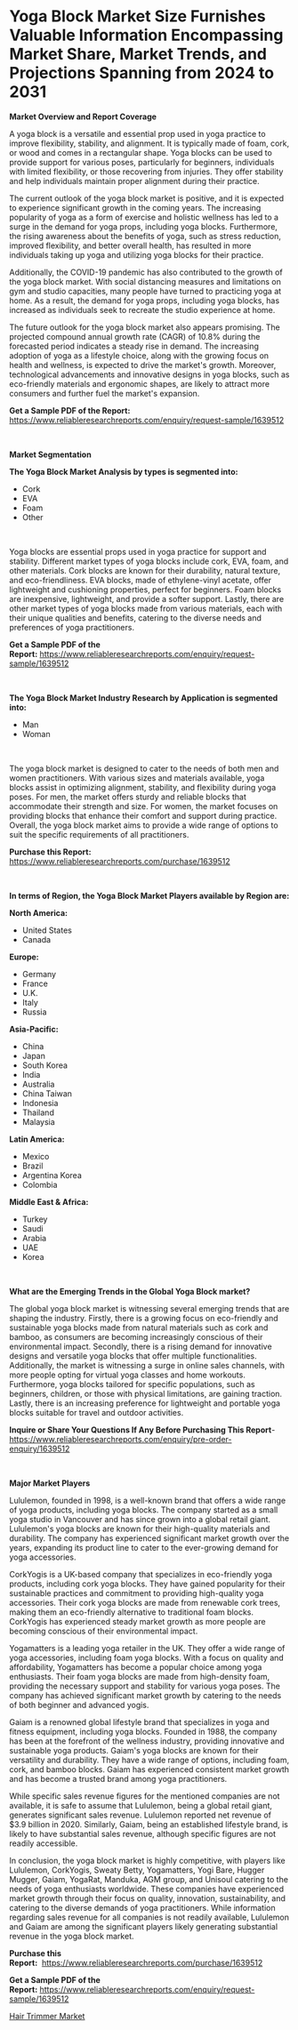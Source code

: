 <p><h1>Yoga Block Market Size Furnishes Valuable Information Encompassing Market Share, Market Trends, and Projections Spanning from 2024 to 2031</h1></p><p><strong>Market Overview and Report Coverage</strong></p>
<p><p>A yoga block is a versatile and essential prop used in yoga practice to improve flexibility, stability, and alignment. It is typically made of foam, cork, or wood and comes in a rectangular shape. Yoga blocks can be used to provide support for various poses, particularly for beginners, individuals with limited flexibility, or those recovering from injuries. They offer stability and help individuals maintain proper alignment during their practice.</p><p>The current outlook of the yoga block market is positive, and it is expected to experience significant growth in the coming years. The increasing popularity of yoga as a form of exercise and holistic wellness has led to a surge in the demand for yoga props, including yoga blocks. Furthermore, the rising awareness about the benefits of yoga, such as stress reduction, improved flexibility, and better overall health, has resulted in more individuals taking up yoga and utilizing yoga blocks for their practice.</p><p>Additionally, the COVID-19 pandemic has also contributed to the growth of the yoga block market. With social distancing measures and limitations on gym and studio capacities, many people have turned to practicing yoga at home. As a result, the demand for yoga props, including yoga blocks, has increased as individuals seek to recreate the studio experience at home.</p><p>The future outlook for the yoga block market also appears promising. The projected compound annual growth rate (CAGR) of 10.8% during the forecasted period indicates a steady rise in demand. The increasing adoption of yoga as a lifestyle choice, along with the growing focus on health and wellness, is expected to drive the market's growth. Moreover, technological advancements and innovative designs in yoga blocks, such as eco-friendly materials and ergonomic shapes, are likely to attract more consumers and further fuel the market's expansion.</p></p>
<p><strong>Get a Sample PDF of the Report:</strong> <a href="https://www.reliableresearchreports.com/enquiry/request-sample/1639512">https://www.reliableresearchreports.com/enquiry/request-sample/1639512</a></p>
<p>&nbsp;</p>
<p><strong>Market Segmentation</strong></p>
<p><strong>The Yoga Block Market Analysis by types is segmented into:</strong></p>
<p><ul><li>Cork</li><li>EVA</li><li>Foam</li><li>Other</li></ul></p>
<p>&nbsp;</p>
<p><p>Yoga blocks are essential props used in yoga practice for support and stability. Different market types of yoga blocks include cork, EVA, foam, and other materials. Cork blocks are known for their durability, natural texture, and eco-friendliness. EVA blocks, made of ethylene-vinyl acetate, offer lightweight and cushioning properties, perfect for beginners. Foam blocks are inexpensive, lightweight, and provide a softer support. Lastly, there are other market types of yoga blocks made from various materials, each with their unique qualities and benefits, catering to the diverse needs and preferences of yoga practitioners.</p></p>
<p><strong>Get a Sample PDF of the Report:</strong>&nbsp;<a href="https://www.reliableresearchreports.com/enquiry/request-sample/1639512">https://www.reliableresearchreports.com/enquiry/request-sample/1639512</a></p>
<p>&nbsp;</p>
<p><strong>The Yoga Block Market Industry Research by Application is segmented into:</strong></p>
<p><ul><li>Man</li><li>Woman</li></ul></p>
<p>&nbsp;</p>
<p><p>The yoga block market is designed to cater to the needs of both men and women practitioners. With various sizes and materials available, yoga blocks assist in optimizing alignment, stability, and flexibility during yoga poses. For men, the market offers sturdy and reliable blocks that accommodate their strength and size. For women, the market focuses on providing blocks that enhance their comfort and support during practice. Overall, the yoga block market aims to provide a wide range of options to suit the specific requirements of all practitioners.</p></p>
<p><strong>Purchase this Report:</strong>&nbsp; <a href="https://www.reliableresearchreports.com/purchase/1639512">https://www.reliableresearchreports.com/purchase/1639512</a></p>
<p>&nbsp;</p>
<p><strong>In terms of Region, the Yoga Block Market Players available by Region are:</strong></p>
<p>
    <p> <strong> North America: </strong>
        <ul>
            <li>United States</li>
            <li>Canada</li>
        </ul>
        </p> 
    <p> <strong> Europe: </strong>
        <ul>
            <li>Germany</li>
            <li>France</li>
            <li>U.K.</li>
            <li>Italy</li>
            <li>Russia</li>
        </ul>
        </p> 
    <p> <strong> Asia-Pacific: </strong>
        <ul>
            <li>China</li>
            <li>Japan</li>
            <li>South Korea</li>
            <li>India</li>
            <li>Australia</li>
            <li>China Taiwan</li>
            <li>Indonesia</li>
            <li>Thailand</li>
            <li>Malaysia</li>
        </ul>
        </p> 
    <p> <strong> Latin America: </strong>
        <ul>
            <li>Mexico</li>
            <li>Brazil</li>
            <li>Argentina Korea</li>
            <li>Colombia</li>
        </ul>
        </p> 
    <p> <strong> Middle East & Africa: </strong>
        <ul>
            <li>Turkey</li>
            <li>Saudi</li>
            <li>Arabia</li>
            <li>UAE</li>
            <li>Korea</li>
        </ul>
    </p>
    </p>
<p>&nbsp;</p>
<p><strong>What are the Emerging Trends in the Global Yoga Block market?</strong></p>
<p><p>The global yoga block market is witnessing several emerging trends that are shaping the industry. Firstly, there is a growing focus on eco-friendly and sustainable yoga blocks made from natural materials such as cork and bamboo, as consumers are becoming increasingly conscious of their environmental impact. Secondly, there is a rising demand for innovative designs and versatile yoga blocks that offer multiple functionalities. Additionally, the market is witnessing a surge in online sales channels, with more people opting for virtual yoga classes and home workouts. Furthermore, yoga blocks tailored for specific populations, such as beginners, children, or those with physical limitations, are gaining traction. Lastly, there is an increasing preference for lightweight and portable yoga blocks suitable for travel and outdoor activities.</p></p>
<p><strong>Inquire or Share Your Questions If Any Before Purchasing This Report</strong>- <a href="https://www.reliableresearchreports.com/enquiry/pre-order-enquiry/1639512">https://www.reliableresearchreports.com/enquiry/pre-order-enquiry/1639512</a></p>
<p>&nbsp;</p>
<p><strong>Major Market Players</strong></p>
<p><p>Lululemon, founded in 1998, is a well-known brand that offers a wide range of yoga products, including yoga blocks. The company started as a small yoga studio in Vancouver and has since grown into a global retail giant. Lululemon's yoga blocks are known for their high-quality materials and durability. The company has experienced significant market growth over the years, expanding its product line to cater to the ever-growing demand for yoga accessories.</p><p>CorkYogis is a UK-based company that specializes in eco-friendly yoga products, including cork yoga blocks. They have gained popularity for their sustainable practices and commitment to providing high-quality yoga accessories. Their cork yoga blocks are made from renewable cork trees, making them an eco-friendly alternative to traditional foam blocks. CorkYogis has experienced steady market growth as more people are becoming conscious of their environmental impact.</p><p>Yogamatters is a leading yoga retailer in the UK. They offer a wide range of yoga accessories, including foam yoga blocks. With a focus on quality and affordability, Yogamatters has become a popular choice among yoga enthusiasts. Their foam yoga blocks are made from high-density foam, providing the necessary support and stability for various yoga poses. The company has achieved significant market growth by catering to the needs of both beginner and advanced yogis.</p><p>Gaiam is a renowned global lifestyle brand that specializes in yoga and fitness equipment, including yoga blocks. Founded in 1988, the company has been at the forefront of the wellness industry, providing innovative and sustainable yoga products. Gaiam's yoga blocks are known for their versatility and durability. They have a wide range of options, including foam, cork, and bamboo blocks. Gaiam has experienced consistent market growth and has become a trusted brand among yoga practitioners.</p><p>While specific sales revenue figures for the mentioned companies are not available, it is safe to assume that Lululemon, being a global retail giant, generates significant sales revenue. Lululemon reported net revenue of $3.9 billion in 2020. Similarly, Gaiam, being an established lifestyle brand, is likely to have substantial sales revenue, although specific figures are not readily accessible.</p><p>In conclusion, the yoga block market is highly competitive, with players like Lululemon, CorkYogis, Sweaty Betty, Yogamatters, Yogi Bare, Hugger Mugger, Gaiam, YogaRat, Manduka, AGM group, and Unisoul catering to the needs of yoga enthusiasts worldwide. These companies have experienced market growth through their focus on quality, innovation, sustainability, and catering to the diverse demands of yoga practitioners. While information regarding sales revenue for all companies is not readily available, Lululemon and Gaiam are among the significant players likely generating substantial revenue in the yoga block market.</p></p>
<p><strong>Purchase this Report:</strong>&nbsp;&nbsp;<a href="https://www.reliableresearchreports.com/purchase/1639512">https://www.reliableresearchreports.com/purchase/1639512</a></p>
<p></p>
<p><strong>Get a Sample PDF of the Report:</strong>&nbsp;<a href="https://www.reliableresearchreports.com/enquiry/request-sample/1639512">https://www.reliableresearchreports.com/enquiry/request-sample/1639512</a></p>
<p><p><a href="https://github.com/mohamedbakry57/Market-Research-Report-List-1/blob/main/hair-trimmer-market.md">Hair Trimmer Market</a></p></p>